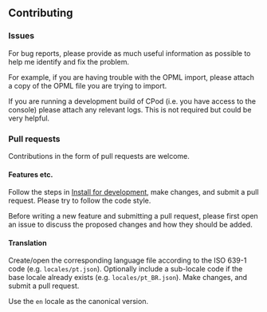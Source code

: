 ## Contributing

### Issues

For bug reports, please provide as much useful information as possible to help me identify and fix the problem.

For example, if you are having trouble with the OPML import, please attach a copy of the OPML file you are trying to import.

If you are running a development build of CPod (i.e. you have access to the console) please attach any relevant logs. This is not required but could be very helpful.

### Pull requests

Contributions in the form of pull requests are welcome.

#### Features etc.

Follow the steps in [Install for development](README.md#install-for-development), make changes, and submit a pull request. Please try to follow the code style.

Before writing a new feature and submitting a pull request, please first open an issue to discuss the proposed changes and how they should be added.

#### Translation

Create/open the corresponding language file according to the ISO 639-1 code (e.g. `locales/pt.json`). Optionally include a sub-locale code if the base locale already exists (e.g. `locales/pt_BR.json`). Make changes, and submit a pull request.

Use the `en` locale as the canonical version.
